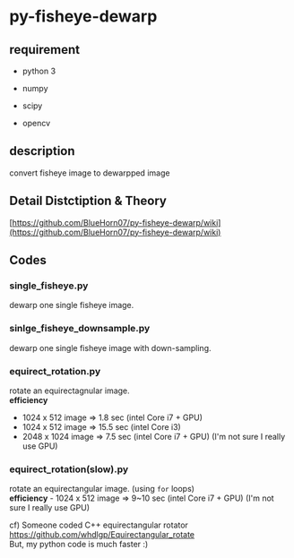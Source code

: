 # py-fisheye-dewarp

## requirement
- python 3

- numpy
- scipy
- opencv


## description
convert fisheye image to dewarpped image

## Detail Distctiption & Theory
[https://github.com/BlueHorn07/py-fisheye-dewarp/wiki](https://github.com/BlueHorn07/py-fisheye-dewarp/wiki)


## Codes
### single_fisheye.py
dewarp one single fisheye image.

### sinlge_fisheye_downsample.py
dewarp one single fisheye image with down-sampling.

### equirect_rotation.py
rotate an equirectagnular image.  
**efficiency**
- 1024 x 512 image => 1.8 sec (intel Core i7 + GPU)
- 1024 x 512 image => 15.5 sec (intel Core i3)
- 2048 x 1024 image => 7.5 sec (intel Core i7 + GPU)
(I'm not sure I really use GPU)

### equirect_rotation(slow).py
rotate an equirectangular image. (using `for` loops)  
**efficiency** - 1024 x 512 image => 9~10 sec (intel Core i7 + GPU)
(I'm not sure I really use GPU)

cf) Someone coded C++ equirectangular rotator  
<https://github.com/whdlgp/Equirectangular_rotate>  
But, my python code is much faster :)  